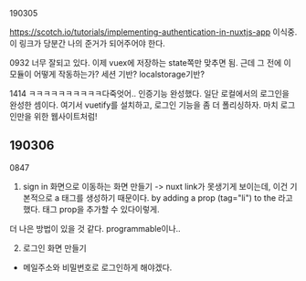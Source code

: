 190305

https://scotch.io/tutorials/implementing-authentication-in-nuxtjs-app
이식중. 이 링크가 당분간 나의 준거가 되어주어야 한다. 

0932
너무 잘되고 있다. 이제 vuex에 저장하는 state쪽만 맞추면 됨. 
근데 그 전에 이 모듈이 어떻게 작동하는가? 세션 기반? localstorage기반? 

1414
ㅋㅋㅋㅋㅋㅋㅋㅋㅋㅋ다죽엇어.. 인증기능 완성했다. 
일단 로컬에서의 로그인을 완성한 셈이다. 
여기서 vuetify를 설치하고, 로그인 기능을 좀 더 폴리싱하자. 마치 로그인만을 위한 웹사이트처럼! 

## 190306

0847
1. sign in 화면으로 이동하는 화면 만들기
-> nuxt link가 못생기게 보이는데, 이건 기본적으로 a 태그를 생성하기 때문이다.  by adding a prop (tag="li") to the <router-link> 라고 했다. 태그 prop을 추가할 수 있다이렇게. 

더 나은 방법이 있을 것 같다. programmable이나.. 

2. 로그인 화면 만들기
- 메일주소와 비밀번호로 로그인하게 해야겠다. 